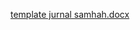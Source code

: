 [template jurnal samhah.docx](https://github.com/kangparid/samhah/files/14108015/template.jurnal.samhah.docx)
